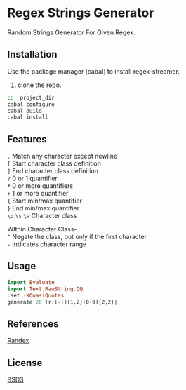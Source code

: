 # Regex Strings Generator

 Random Strings Generator For Given Regex.

## Installation

Use the package manager [cabal] to install regex-streamer.
1. clone the repo.

```bash
cd  project_dir
cabal configure
cabal build
cabal install
```


## Features

```.``` Match any character except newline   
```[``` Start character class definition   
```]``` End character class definition   
```?``` 0 or 1 quantifier   
```*``` 0 or more quantifiers   
```+``` 1 or more quantifier   
```{``` Start min/max quantifier   
```}``` End min/max quantifier     
```\d``` ```\s``` ```\w``` Character class

WIthin Character Class-  
```^``` Negate the class, but only if the first character   
```-``` Indicates character range




## Usage

```haskell
import Evaluate
import Text.RawString.QQ
:set -XQuasiQuotes
generate 20 [r|[-+]{1,2}[0-9]{2,2}|]
```

## References
[Randex](https://github.com/ananthakumaran/randex)

## License
[BSD3](https://raw.githubusercontent.com/sagarchamp007/regex_streamer/master/LICENSE)
